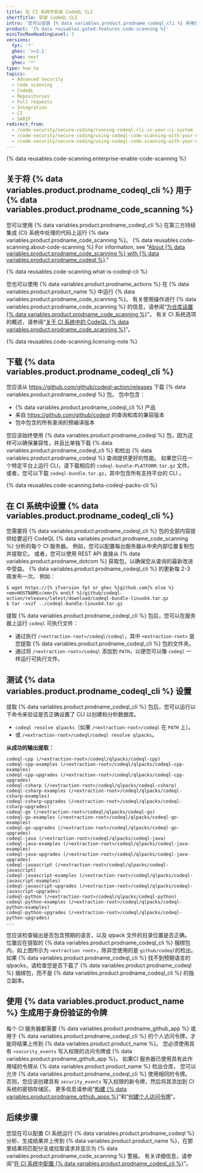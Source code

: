 ```yaml
---
title: 在 CI 系统中安装 CodeQL CLI
shortTitle: 安装 CodeQL CLI
intro: '您可以安装 {% data variables.product.prodname_codeql_cli %} 并用它在第三方持续集成系统中执行 {% data variables.product.prodname_codeql %} {% data variables.product.prodname_code_scanning %}。'
product: '{% data reusables.gated-features.code-scanning %}'
miniTocMaxHeadingLevel: 3
versions:
  fpt: '*'
  ghes: '>=3.1'
  ghae: next
  ghec: '*'
type: how_to
topics:
  - Advanced Security
  - Code scanning
  - CodeQL
  - Repositories
  - Pull requests
  - Integration
  - CI
  - SARIF
redirect_from:
  - /code-security/secure-coding/running-codeql-cli-in-your-ci-system
  - /code-security/secure-coding/using-codeql-code-scanning-with-your-existing-ci-system/running-codeql-cli-in-your-ci-system
  - /code-security/secure-coding/using-codeql-code-scanning-with-your-existing-ci-system/installing-codeql-cli-in-your-ci-system
---
```


{% data reusables.code-scanning.enterprise-enable-code-scanning %}

## 关于将 {% data variables.product.prodname_codeql_cli %} 用于 {% data variables.product.prodname_code_scanning %}

您可以使用 {% data variables.product.prodname_codeql_cli %} 在第三方持续集成 (CI) 系统中处理的代码上运行 {% data variables.product.prodname_code_scanning %}。 {% data reusables.code-scanning.about-code-scanning %} For information, see "[About {% data variables.product.prodname_code_scanning %} with {% data variables.product.prodname_codeql %}](/code-security/secure-coding/automatically-scanning-your-code-for-vulnerabilities-and-errors/about-code-scanning-with-codeql)."

{% data reusables.code-scanning.what-is-codeql-cli %}

您也可以使用 {% data variables.product.prodname_actions %} 在 {% data variables.product.product_name %} 中运行 {% data variables.product.prodname_code_scanning %}。 有关使用操作进行 {% data variables.product.prodname_code_scanning %} 的信息，请参阅“[为仓库设置 {% data variables.product.prodname_code_scanning %}](/code-security/secure-coding/setting-up-code-scanning-for-a-repository)”。 有关 CI 系统选项的概述，请参阅“[关于 CI 系统中的 CodeQL {% data variables.product.prodname_code_scanning %}](/code-security/secure-coding/about-codeql-code-scanning-in-your-ci-system)”。

{% data reusables.code-scanning.licensing-note %}

## 下载 {% data variables.product.prodname_codeql_cli %}

您应该从 https://github.com/github/codeql-action/releases 下载 {% data variables.product.prodname_codeql %} 包。 包中包含：

- {% data variables.product.prodname_codeql_cli %} 产品
- 来自 https://github.com/github/codeql 的查询和库的兼容版本
- 包中包含的所有查询的预编译版本

您应该始终使用 {% data variables.product.prodname_codeql %} 包，因为这样可以确保兼容性，并且比单独下载 {% data variables.product.prodname_codeql_cli %} 和检出 {% data variables.product.prodname_codeql %} 查询提供更好的性能。 如果您只在一个特定平台上运行 CLI，请下载相应的 `codeql-bundle-PLATFORM.tar.gz` 文件。 或者，您可以下载 `codeql-bundle.tar.gz`，其中包含所有支持平台的 CLI 。

{% data reusables.code-scanning.beta-codeql-packs-cli %}

## 在 CI 系统中设置 {% data variables.product.prodname_codeql_cli %}

您需要将 {% data variables.product.prodname_codeql_cli %} 包的全部内容提供给要运行 CodeQL {% data variables.product.prodname_code_scanning %} 分析的每个 CI 服务器。 例如，您可以配置每台服务器从中央内部位置复制包并提取它。 或者，您可以使用 REST API 直接从 {% data variables.product.prodname_dotcom %} 获取包，以确保您从查询的最新改进中受益。 {% data variables.product.prodname_codeql_cli %} 的更新每 2-3 周发布一次。 例如：

```shell
$ wget https://{% ifversion fpt or ghec %}github.com{% else %}<em>HOSTNAME</em>{% endif %}/github/codeql-action/releases/latest/download/codeql-bundle-linux64.tar.gz
$ tar -xvzf ../codeql-bundle-linux64.tar.gz
```

提取 {% data variables.product.prodname_codeql_cli %} 包后，您可以在服务器上运行 `codeql` 可执行文件：

- 通过执行 `/<extraction-root>/codeql/codeql`，其中 `<extraction-root>` 是您提取 {% data variables.product.prodname_codeql_cli %} 包的文件夹。
- 通过将 `/<extraction-root>/codeql` 添加到 `PATH`，以便您可以像 `codeql` 一样运行可执行文件。

## 测试 {% data variables.product.prodname_codeql_cli %} 设置

提取 {% data variables.product.prodname_codeql_cli %} 包后，您可以运行以下命令来验证是否正确设置了 CLI 以创建和分析数据库。

- `codeql resolve qlpacks`（如果 `/<extraction-root>/codeql` 在 `PATH` 上）。
- 或 `/<extraction-root>/codeql/codeql resolve qlpacks`。

**从成功的输出提取：**
```
codeql-cpp (/<extraction-root>/codeql/qlpacks/codeql-cpp)
codeql-cpp-examples (/<extraction-root>/codeql/qlpacks/codeql-cpp-examples)
codeql-cpp-upgrades (/<extraction-root>/codeql/qlpacks/codeql-cpp-upgrades)
codeql-csharp (/<extraction-root>/codeql/qlpacks/codeql-csharp)
codeql-csharp-examples (/<extraction-root>/codeql/qlpacks/codeql-csharp-examples)
codeql-csharp-upgrades (/<extraction-root>/codeql/qlpacks/codeql-csharp-upgrades)
codeql-go (/<extraction-root>/codeql/qlpacks/codeql-go)
codeql-go-examples (/<extraction-root>/codeql/qlpacks/codeql-go-examples)
codeql-go-upgrades (/<extraction-root>/codeql/qlpacks/codeql-go-upgrades)
codeql-java (/<extraction-root>/codeql/qlpacks/codeql-java)
codeql-java-examples (/<extraction-root>/codeql/qlpacks/codeql-java-examples)
codeql-java-upgrades (/<extraction-root>/codeql/qlpacks/codeql-java-upgrades)
codeql-javascript (/<extraction-root>/codeql/qlpacks/codeql-javascript)
codeql-javascript-examples (/<extraction-root>/codeql/qlpacks/codeql-javascript-examples)
codeql-javascript-upgrades (/<extraction-root>/codeql/qlpacks/codeql-javascript-upgrades)
codeql-python (/<extraction-root>/codeql/qlpacks/codeql-python)
codeql-python-examples (/<extraction-root>/codeql/qlpacks/codeql-python-examples)
codeql-python-upgrades (/<extraction-root>/codeql/qlpacks/codeql-python-upgrades)
...
```

您应该检查输出是否包含预期的语言，以及 qlpack 文件的目录位置是否正确。 位置应在提取的 {% data variables.product.prodname_codeql_cli %} 捆绑包内，如上图所示为 `<extraction root>`，除非您使用的是 `github/codeql`的检出。 如果 {% data variables.product.prodname_codeql_cli %} 找不到预期语言的 qlpacks，请检查您是否下载了 {% data variables.product.prodname_codeql %} 捆绑包，而不是 {% data variables.product.prodname_codeql_cli %} 的独立副本。

## 使用 {% data variables.product.product_name %} 生成用于身份验证的令牌

每个 CI 服务器都需要 {% data variables.product.prodname_github_app %} 或用于 {% data variables.product.prodname_codeql_cli %} 的个人访问令牌，才能将结果上传到 {% data variables.product.product_name %}。 您必须使用具有 `>security_events` 写入权限的访问令牌或 {% data variables.product.prodname_github_app %}。 如果CI 服务器已使用具有此作用域的令牌从 {% data variables.product.product_name %} 检出仓库， 您可以允许 {% data variables.product.prodname_codeql_cli %} 使用相同的令牌。 否则，您应该创建具有 `security_events` 写入权限的新令牌，然后将其添加到 CI 系统的密钥存储区。 更多信息请参阅“[构建 {% data variables.product.prodname_github_apps %}](/developers/apps/building-github-apps)”和“[创建个人访问令牌](/github/authenticating-to-github/creating-a-personal-access-token)”。

## 后续步骤

您现在可以配置 CI 系统运行 {% data variables.product.prodname_codeql %} 分析、生成结果并上传到 {% data variables.product.product_name %}，在那里结果将匹配分支或拉取请求并显示为 {% data variables.product.prodname_code_scanning %} 警报。 有关详细信息，请参阅“[在 CI 系统中配置 {% data variables.product.prodname_codeql_cli %}](/code-security/secure-coding/using-codeql-code-scanning-with-your-existing-ci-system/configuring-codeql-cli-in-your-ci-system)”。

